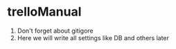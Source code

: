 # trelloManual
1. Don't forget about gitigore
2. Here we will write all settings like DB and others later